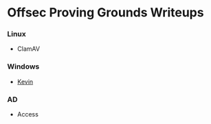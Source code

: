 # Offsec Proving Grounds Writeups

### Linux
- ClamAV
### Windows
- [Kevin](/offsec-writeups/pdfs/Kevin.pdf)
### AD
- Access
